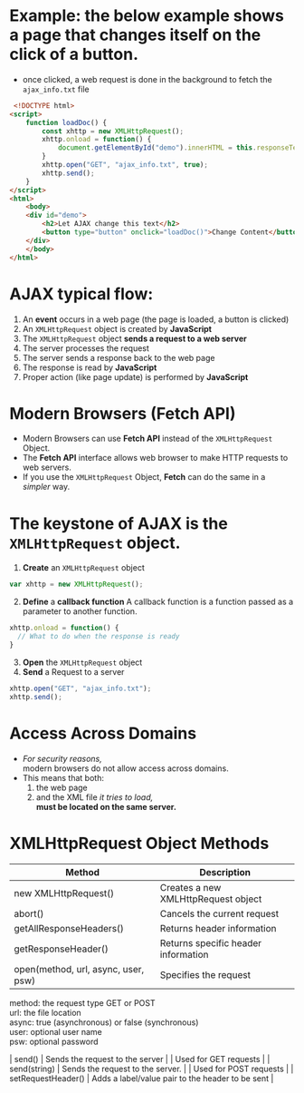 # Example: the below example shows a page that changes itself on the click of a button.
- once clicked, a web request is done in the background to fetch the `ajax_info.txt` file
```html
 <!DOCTYPE html>
<script>
	function loadDoc() {
		const xhttp = new XMLHttpRequest();
		xhttp.onload = function() {
			document.getElementById("demo").innerHTML = this.responseText;
		}
		xhttp.open("GET", "ajax_info.txt", true);
		xhttp.send();
	}
</script>
<html>
	<body>
	<div id="demo">
		<h2>Let AJAX change this text</h2>
		<button type="button" onclick="loadDoc()">Change Content</button>
	</div>
	</body>
</html> 
```

# AJAX typical flow:
1. An **event** occurs in a web page (the page is loaded, a button is clicked)
2. An `XMLHttpRequest` object is created by **JavaScript**
3. The `XMLHttpRequest` object **sends a request to a web server**
4. The server processes the request
5. The server sends a response back to the web page
6. The response is read by **JavaScript**
7. Proper action (like page update) is performed by **JavaScript**

# Modern Browsers (Fetch API)
- Modern Browsers can use **Fetch API** instead of the `XMLHttpRequest` Object.
- The **Fetch API** interface allows web browser to make HTTP requests to web servers.
- If you use the `XMLHttpRequest` Object, **Fetch** can do the same in a *simpler* way.

# The keystone of AJAX is the `XMLHttpRequest` object.
1. **Create** an `XMLHttpRequest` object
```javascript
var xhttp = new XMLHttpRequest();
```
2. **Define** a **callback function**
A callback function is a function passed as a parameter to another function.
```javascript
xhttp.onload = function() {
  // What to do when the response is ready
}
```
3. **Open** the `XMLHttpRequest` object
4. **Send** a Request to a server
```javascript
xhttp.open("GET", "ajax_info.txt");
xhttp.send(); 
```

# Access Across Domains
- *For security reasons,*  
	modern browsers do not allow access across domains.
- This means that both:  
	1. the web page
	2. and the XML file
	*it tries to load,*   
	**must be located on the same server.**

# XMLHttpRequest Object Methods
| Method | Description |
| --- | --- |
| new XMLHttpRequest() | Creates a new XMLHttpRequest object |
| abort() | Cancels the current request |
| getAllResponseHeaders() | Returns header information |
| getResponseHeader() | Returns specific header information |
| open(method, url, async, user, psw) | Specifies the request |

method: the request type GET or POST  
url: the file location  
async: true (asynchronous) or false (synchronous)  
user: optional user name  
psw: optional password  

| send() | Sends the request to the server |
| Used for GET requests |
| send(string) | Sends the request to the server. |
| Used for POST requests |
| setRequestHeader() | Adds a label/value pair to the header to be sent |